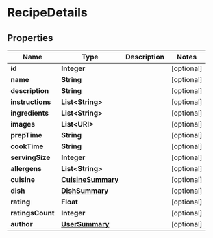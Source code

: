 

# RecipeDetails


## Properties

| Name | Type | Description | Notes |
|------------ | ------------- | ------------- | -------------|
|**id** | **Integer** |  |  [optional] |
|**name** | **String** |  |  [optional] |
|**description** | **String** |  |  [optional] |
|**instructions** | **List&lt;String&gt;** |  |  [optional] |
|**ingredients** | **List&lt;String&gt;** |  |  [optional] |
|**images** | **List&lt;URI&gt;** |  |  [optional] |
|**prepTime** | **String** |  |  [optional] |
|**cookTime** | **String** |  |  [optional] |
|**servingSize** | **Integer** |  |  [optional] |
|**allergens** | **List&lt;String&gt;** |  |  [optional] |
|**cuisine** | [**CuisineSummary**](CuisineSummary.md) |  |  [optional] |
|**dish** | [**DishSummary**](DishSummary.md) |  |  [optional] |
|**rating** | **Float** |  |  [optional] |
|**ratingsCount** | **Integer** |  |  [optional] |
|**author** | [**UserSummary**](UserSummary.md) |  |  [optional] |



